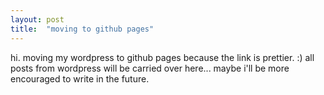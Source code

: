 ```yaml
---
layout: post
title:  "moving to github pages"
---
```


hi.
moving my wordpress to github pages because the link is prettier. :)
all posts from wordpress will be carried over here... maybe i'll be more encouraged to write in the future.
